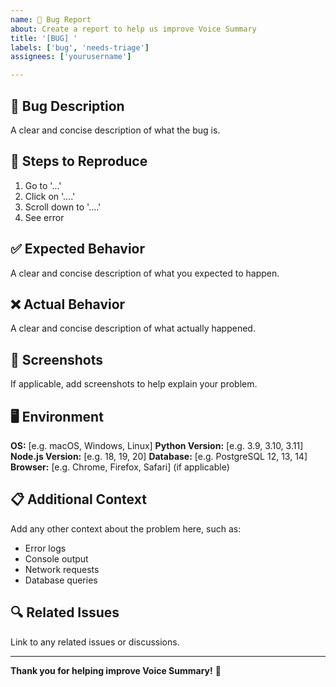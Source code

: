 ```yaml
---
name: 🐛 Bug Report
about: Create a report to help us improve Voice Summary
title: '[BUG] '
labels: ['bug', 'needs-triage']
assignees: ['yourusername']

---
```


## 🐛 Bug Description

A clear and concise description of what the bug is.

## 🔄 Steps to Reproduce

1. Go to '...'
2. Click on '....'
3. Scroll down to '....'
4. See error

## ✅ Expected Behavior

A clear and concise description of what you expected to happen.

## ❌ Actual Behavior

A clear and concise description of what actually happened.

## 📸 Screenshots

If applicable, add screenshots to help explain your problem.

## 🖥️ Environment

**OS:** [e.g. macOS, Windows, Linux]
**Python Version:** [e.g. 3.9, 3.10, 3.11]
**Node.js Version:** [e.g. 18, 19, 20]
**Database:** [e.g. PostgreSQL 12, 13, 14]
**Browser:** [e.g. Chrome, Firefox, Safari] (if applicable)

## 📋 Additional Context

Add any other context about the problem here, such as:
- Error logs
- Console output
- Network requests
- Database queries

## 🔍 Related Issues

Link to any related issues or discussions.

---

**Thank you for helping improve Voice Summary!** 🎤
